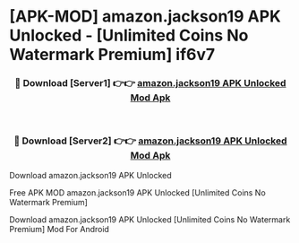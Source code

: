 # [APK-MOD] amazon.jackson19 APK Unlocked - [Unlimited Coins No Watermark Premium] if6v7



<div align="center">
<h3>🔴 Download [Server1] 👉👉 <a href="https://momento.my/?title=amazon.jackson19_APK_Unlocked">amazon.jackson19 APK Unlocked Mod Apk</a></h3><br>

<h3>🔴 Download [Server2] 👉👉 <a href="https://momento.my/?title=amazon.jackson19_APK_Unlocked">amazon.jackson19 APK Unlocked Mod Apk</a></h3>
</div>



Download amazon.jackson19 APK Unlocked 

Free APK MOD amazon.jackson19 APK Unlocked [Unlimited Coins No Watermark Premium]

Download amazon.jackson19 APK Unlocked [Unlimited Coins No Watermark Premium] Mod For Android
